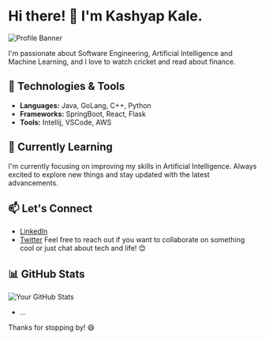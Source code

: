 # Hi there! 👋 I'm Kashyap Kale.

![Profile Banner](url-to-your-banner-image)

I'm passionate about Software Engineering, Artificial Intelligence and Machine Learning, and I love to watch cricket and read about finance. 
## 🔧 Technologies & Tools

- **Languages:** Java, GoLang, C++, Python
- **Frameworks:** SpringBoot, React, Flask
- **Tools:** Intellij, VSCode, AWS

## 🌱 Currently Learning

I'm currently focusing on improving my skills in Artificial Intelligence. Always excited to explore new things and stay updated with the latest advancements.

## 📫 Let's Connect

- [LinkedIn](https://www.linkedin.com/in/kashyapmkale/)
- [Twitter](https://twitter.com/kashyap_ai)
Feel free to reach out if you want to collaborate on something cool or just chat about tech and life! 😊

## 📊 GitHub Stats

![Your GitHub Stats](https://github-readme-stats.vercel.app/api?username=kashyapkale&show_icons=true&theme=radical)

- ...

Thanks for stopping by! 😄

